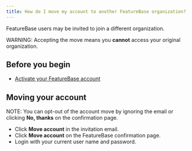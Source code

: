 ```yaml
---
title: How do I move my account to another FeatureBase organization?
---
```


FeatureBase users may be invited to join a different organization.

WARNING: Accepting the move means you **cannot** access your original organization.

## Before you begin

* [Activate your FeatureBase account](/cloud/my-account/cloud-user-activate-account)

## Moving your account

NOTE: You can opt-out of the account move by ignoring the email or clicking **No, thanks** on the confirmation page.

* Click **Move account** in the invitation email.
* Click **Move account** on the FeatureBase confirmation page.
* Login with your current user name and password.
